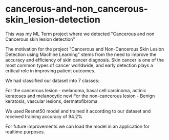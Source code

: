 # cancerous-and-non_cancerous-skin_lesion-detection

This was my ML Term project where we detected "Cancerous and non Cancerous skin lesion detection" 

The motivation for the project "Cancerous and Non-Cancerous Skin Lesion Detection using Machine Learning" stems from the need to improve the accuracy and efficiency of skin cancer diagnosis. Skin cancer is one of the most common types of cancer worldwide, and early detection plays a critical role in improving patient outcomes.

We had classified our dataset into 7 classes:

For the cancerous lesion - melanoma, basal cell carcinoma, actinic keratoses and melanocytic nevi
For the non-cancerous lesion - Benign keratosis, vascular lesions, dermatofibroma

We used Resnet50 model and trained it according to our dataset and received training accuracy of 94.2%

For future improvements we can load the model in an application for realtime purposes.
